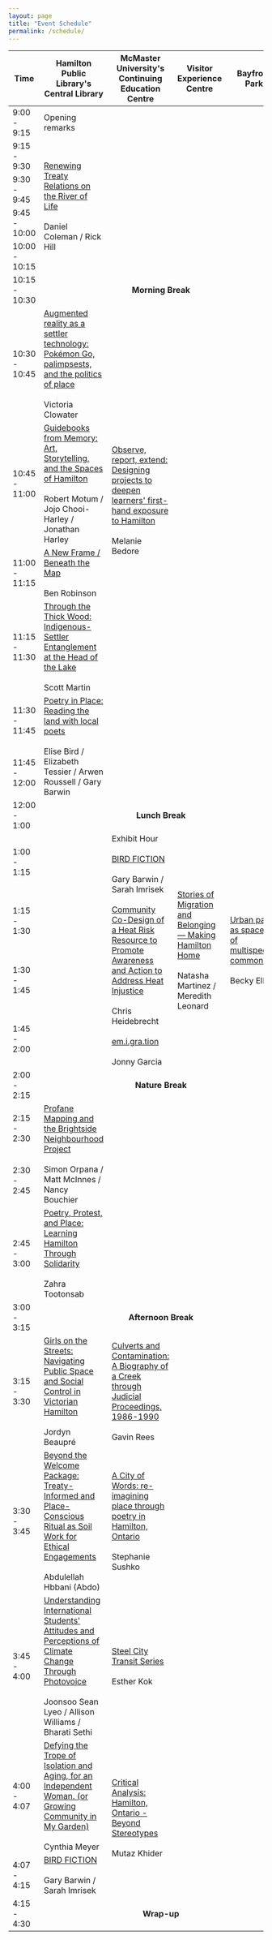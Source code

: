 ```yaml
---
layout: page
title: "Event Schedule"
permalink: /schedule/
---
```


<div class="post-title"><div>
<div class="schedule">

  <table>
    <thead>
      <tr>
        <th>Time</th>
        <th>Hamilton Public Library's Central Library</th>
        <th>McMaster University's Continuing Education Centre</th>
        <th>Visitor Experience Centre</th>
        <th>Bayfront Park</th>
      </tr>
    </thead>
    <tbody>
      <!-- Opening Remarks -->
      <tr>
        <td>9:00 - 9:15</td>
        <td>Opening remarks</td>
        <td rowspan="5" colspan="3" class="unused"></td>
      </tr>
      <!-- Renewing Treaty Relations -->
      <tr>
        <td>9:15 - 9:30</td>
          <td rowspan="4"> 
            <a href="{{ site.baseurl }}/abstracts/#Renewing Treaty Relations on the River of Life"> Renewing Treaty Relations on the River of Life
            </a>
            <br><br>
            Daniel Coleman / Rick Hill
          </td>
      </tr>
      <tr>
      <td>9:30 - 9:45</td>
      </tr>
      <tr>
      <td>9:45 - 10:00</td>
      </tr>
      <tr>
      <td>10:00 - 10:15</td>
      </tr>
      <!-- Morning Break (colspan across all venues) -->
      <tr>
        <td>10:15 - 10:30</td>
        <td colspan="4" style="text-align:center; font-weight:bold;">Morning Break</td>
      </tr>
      <!-- 10:30 parallel sessions -->
      <tr>
        <td>10:30 - 10:45</td>
        <td>
        <a href="{{ site.baseurl }}/abstracts/#Augmented reality as a settler technology: Pokémon Go, palimpsests, and the politics of place ">Augmented reality as a settler technology: Pokémon Go, palimpsests, and the politics of place  
        </a>
        <br><br>
        Victoria Clowater
        </td>
        <td rowspan="4">
        <a href="{{ site.baseurl }}/abstracts/#Observe, report, extend: Designing projects to deepen learners' first-hand exposure to Hamilton"> Observe, report, extend: Designing projects to deepen learners' first-hand exposure to Hamilton</a>
        <br><br>
        Melanie Bedore
        </td>
        <td rowspan="6" colspan="2" class="unused"></td>
      </tr>
      <tr>
        <td>10:45 - 11:00</td>
        <td>
          <a href="{{ site.baseurl }}/abstracts/#Guidebooks from Memory: Art, Storytelling, and the Spaces of Hamilton">Guidebooks from Memory: Art, Storytelling, and the Spaces of Hamilton
          </a>
        <br><br>
        Robert Motum / Jojo Chooi-Harley / Jonathan Harley </td>
      </tr>
      <tr>
        <td>11:00 - 11:15</td>
        <td>
        <a href="{{ site.baseurl }}/abstracts/#A New Frame / Beneath the Map"> A New Frame / Beneath the Map</a>
        <br><br>
        Ben Robinson
        </td>
      </tr>
      <tr>
        <td>11:15 - 11:30</td>
        <td>
        <a href="{{ site.baseurl }}/abstracts/#Through the Thick Wood: Indigenous-Settler Entanglement at the Head of the Lake">Through the Thick Wood: Indigenous-Settler Entanglement at the Head of the Lake </a>
        <br><br>
        Scott Martin
        </td>
      </tr>
      <tr>
        <td>11:30 - 11:45</td>
        <td rowspan="2">
        <a href="{{ site.baseurl }}/abstracts/#Poetry in Place: Reading the land with local poets">Poetry in Place: Reading the land with local poets</a>
        <br><br>
        Elise Bird / Elizabeth Tessier / Arwen Roussell / Gary Barwin
        </td>
        <td rowspan="2" class="unused" style=""></td>
      </tr>
      <tr>
        <td>11:45 - 12:00</td>
      </tr>
      <!-- Lunch Break -->
      <tr>
        <td>12:00 - 1:00</td>
        <td colspan="4" rowspan="1" style="text-align:center; font-weight:bold;">Lunch Break</td>
      </tr>
      <!-- 1:00 sessions -->
      <tr>
        <td>1:00 - 1:15</td>
        <td rowspan="4" class="unused"></td>
        <td rowspan="4" >Exhibit Hour<br>
        <br>
        <a href="{{ site.baseurl }}/abstracts/#BIRD FICTION">BIRD FICTION<br><br></a>Gary Barwin / Sarah Imrisek
        <br><br>
        <a href="{{ site.baseurl }}/abstracts/#Community Co-Design of a Heat Risk Resource to Promote Awareness and Action to Address Heat Injustice">
        Community Co-Design of a Heat Risk Resource to Promote Awareness and Action to Address Heat Injustice<br><br></a>Chris Heidebrecht
        <br><br>
        <a href="{{ site.baseurl }}/abstracts/#em.i.gra.tion">em.i.gra.tion<br><br></a>Jonny Garcia
        </td>
        <td rowspan="4">
        <a href="{{ site.baseurl }}/abstracts/#Stories of Migration and Belonging — Making Hamilton Home">Stories of Migration and Belonging — Making Hamilton Home </a>
        <br><br>
        Natasha Martinez / Meredith Leonard
        </td>
        <td rowspan="4">
        <a href="{{ site.baseurl }}/abstracts/#Urban parks as spaces of multispecies commoning">Urban parks as spaces of multispecies commoning </a>
        <br><br>
        Becky Ellis
        </td>
      </tr>
      <tr><td>1:15 - 1:30</td>
      </tr>
      <tr><td>1:30 - 1:45</td>
      </tr>
      <tr><td>1:45 - 2:00</td>
      </tr>
      <!-- Nature Break -->
      <tr>
        <td>2:00 - 2:15</td>
        <td colspan="4" style="text-align:center; font-weight:bold;">Nature Break</td>
      </tr>
      <tr>
        <td>2:15 - 2:30</td>
        <td rowspan="2">
        <a href="{{ site.baseurl }}/abstracts/#Profane Mapping and the Brightside Neighbourhood Project">Profane Mapping and the Brightside Neighbourhood Project </a>
        <br><br>
        Simon Orpana / Matt McInnes / Nancy Bouchier 
        </td>
      <td rowspan="3" colspan="3" class="unused"></td>
      </tr>
      <tr><td>2:30 - 2:45</td>
      </tr>
      <tr>
        <td>2:45 - 3:00</td>
        <td rowspan="1">
        <a href="{{ site.baseurl }}/abstracts/#Poetry, Protest, and Place: Learning Hamilton Through Solidarity">Poetry, Protest, and Place: Learning Hamilton Through Solidarity</a>
        <br><br>
        Zahra Tootonsab
        </td>
      </tr>
      <!-- Afternoon Break -->
      <tr>
        <td>3:00 - 3:15</td>
        <td colspan="4" style="text-align:center; font-weight:bold;">Afternoon Break</td>
      </tr>
      <tr>
        <td>3:15 - 3:30</td>
        <td>
        <a href="{{ site.baseurl }}/abstracts/#Girls on the Streets: Navigating Public Space and Social Control in Victorian Hamilton">Girls on the Streets: Navigating Public Space and Social Control in Victorian Hamilton </a>
        <br><br>
        Jordyn Beaupré
        </td>
        <td>
        <a href="{{ site.baseurl }}/abstracts/#Culverts and Contamination: A Biography of a Creek through Judicial Proceedings, 1986-1990">Culverts and Contamination: A Biography of a Creek through Judicial Proceedings, 1986-1990 </a>
        <br><br>
        Gavin Rees
        </td>
        <td rowspan="5" colspan="2" class="unused"></td>
      </tr>
      <tr>
        <td>3:30 - 3:45</td>
        <td>
        <a href="{{ site.baseurl }}/abstracts/#Beyond the Welcome Package: Treaty-Informed and Place-Conscious Ritual as Soil Work for Ethical Engagements">Beyond the Welcome Package: Treaty-Informed and Place-Conscious Ritual as Soil Work for Ethical Engagements </a>
        <br><br>
        Abdulellah Hbbani (Abdo)
        </td>
        <td>
        <a href="{{ site.baseurl }}/abstracts/#A City of Words: re-imagining place through poetry in Hamilton, Ontario">A City of Words: re-imagining place through poetry in Hamilton, Ontario </a>
        <br><br>
        Stephanie Sushko
        </td>
      </tr>
      <tr>
        <td>3:45 - 4:00</td>
        <td>
        <a href="{{ site.baseurl }}/abstracts/#Understanding International Students' Attitudes and Perceptions of Climate Change Through Photovoice">Understanding International Students' Attitudes and Perceptions of Climate Change Through Photovoice </a>
        <br><br>
        Joonsoo Sean Lyeo / Allison Williams / Bharati Sethi
        </td>
        <td>
        <a href="{{ site.baseurl }}/abstracts/#Steel City Transit Series">Steel City Transit Series </a>
        <br><br>
        Esther Kok
        </td>
      </tr>
      <tr>
        <td>4:00 - 4:07</td>
        <td>
        <a href="{{ site.baseurl }}/abstracts/#Defying the Trope of Isolation and Aging, for an Independent Woman. (or Growing Community in My Garden)">Defying the Trope of Isolation and Aging, for an Independent Woman. (or Growing Community in My Garden)</a>
        <br><br>
        Cynthia Meyer
        </td>
        <td rowspan="2">
        <a href="{{ site.baseurl }}/abstracts/#Critical Analysis: Hamilton, Ontario - Beyond Stereotypes">Critical Analysis: Hamilton, Ontario - Beyond Stereotypes</a>
        <br><br>
        Mutaz Khider 
        </td>
      </tr>
      <tr>
        <td>4:07 - 4:15</td>
        <td>
        <a href="{{ site.baseurl }}/abstracts/#BIRD FICTION">BIRD FICTION </a>
        <br><br>
        Gary Barwin / Sarah Imrisek
        </td>
      </tr>
      <!-- Wrap-up -->
      <tr>
        <td>4:15 - 4:30</td>
        <td colspan="4" style="text-align:center; font-weight:bold;">Wrap-up</td>
      </tr>
    </tbody>

  </table>
 
</div>
